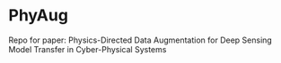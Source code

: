 # PhyAug
Repo for paper: Physics-Directed Data Augmentation for Deep Sensing Model Transfer in Cyber-Physical Systems
